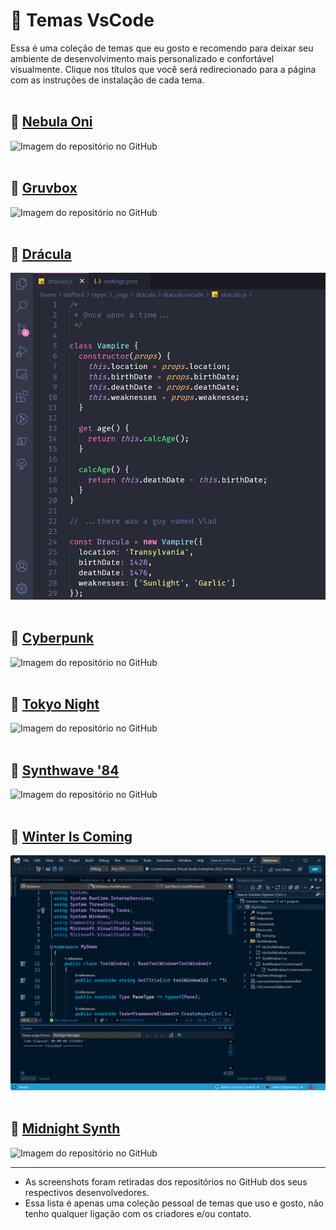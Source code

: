 # &#x1F30C; Temas VsCode
Essa é uma coleção de temas que eu gosto e recomendo para deixar seu ambiente de desenvolvimento mais personalizado e confortável visualmente.
Clique nos títulos que você será redirecionado para a página com as instruções de instalação de cada tema.
<br><br>

## &#x1F517; [Nebula Oni](https://github.com/psudo-dev/nebula-oni-theme)
![Imagem do repositório no GitHub](https://raw.githubusercontent.com/psudo-dev/nebula-oni-theme/main/doc/_readme/example_2.png) <br><br>

## &#x1F517; [Gruvbox](https://marketplace.visualstudio.com/items?itemName=tomphilbin.gruvbox-themes)
![Imagem do repositório no GitHub](https://camo.githubusercontent.com/a05028ef4dae5865098c508fc9f686b211f510198f07e6a5636734dbac618b30/687474703a2f2f692e696d6775722e636f6d2f476b496c38466e2e706e67) <br><br>

## &#x1F517; [Drácula](https://github.com/dracula/visual-studio-code)
![Imagem do repositório no GitHub](https://raw.githubusercontent.com/dracula/visual-studio-code/master/screenshot.png) <br><br>

## &#x1F517; [Cyberpunk](https://github.com/prometheux-ar/cyberpunk)
![Imagem do repositório no GitHub](https://raw.githubusercontent.com/prometheux-ar/cyberpunk/master/assets/preview-umbra.png) <br><br>

## &#x1F517; [Tokyo Night](https://github.com/enkia/tokyo-night-vscode-theme)
![Imagem do repositório no GitHub](https://raw.githubusercontent.com/enkia/tokyo-night-vscode-theme/master/static/ss_tokyo_night.png) <br><br>

## &#x1F517; [Synthwave '84](https://github.com/robb0wen/synthwave-vscode)
![Imagem do repositório no GitHub](https://raw.githubusercontent.com/robb0wen/synthwave-vscode/master/theme.jpg) <br><br>

## &#x1F517; [Winter Is Coming](https://github.com/madskristensen/WinterIsComing)
![Imagem do repositório no GitHub](https://raw.githubusercontent.com/madskristensen/WinterIsComing/master/art/screenshot.png) <br><br>

## &#x1F517; [Midnight Synth](https://github.com/emkelley/midnight-synth)
![Imagem do repositório no GitHub](https://raw.githubusercontent.com/emkelley/midnight-synth/main/images/js.png)

---

- As screenshots foram retiradas dos repositórios no GitHub dos seus respectivos desenvolvedores.
- Essa lista é apenas uma coleção pessoal de temas que uso e gosto, não tenho qualquer ligação com os criadores e/ou contato.
